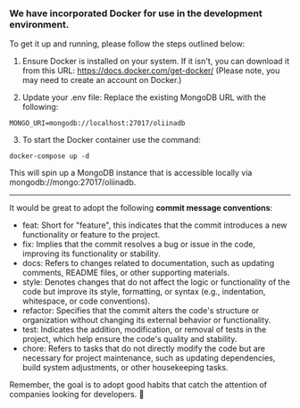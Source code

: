 ### We have incorporated Docker for use in the development environment.

To get it up and running, please follow the steps outlined below:

1. Ensure Docker is installed on your system. If it isn't, you can download it from this URL: https://docs.docker.com/get-docker/
(Please note, you may need to create an account on Docker.)

2. Update your .env file: Replace the existing MongoDB URL with the following:
```
MONGO_URI=mongodb://localhost:27017/oliinadb
```

3. To start the Docker container use the command:
```
docker-compose up -d
```
 
This will spin up a MongoDB instance that is accessible locally via mongodb://mongo:27017/oliinadb.

----
It would be great to adopt the following **commit message conventions**:

* feat: Short for "feature", this indicates that the commit introduces a new functionality or feature to the project.
* fix: Implies that the commit resolves a bug or issue in the code, improving its functionality or stability.
* docs: Refers to changes related to documentation, such as updating comments, README files, or other supporting materials.
* style: Denotes changes that do not affect the logic or functionality of the code but improve its style, formatting, or syntax (e.g., indentation, whitespace, or code conventions).
* refactor: Specifies that the commit alters the code's structure or organization without changing its external behavior or functionality.
* test: Indicates the addition, modification, or removal of tests in the project, which help ensure the code's quality and stability.
* chore: Refers to tasks that do not directly modify the code but are necessary for project maintenance, such as updating dependencies, build system adjustments, or other housekeeping tasks.

Remember, the goal is to adopt good habits that catch the attention of companies looking for developers. 🎯 
